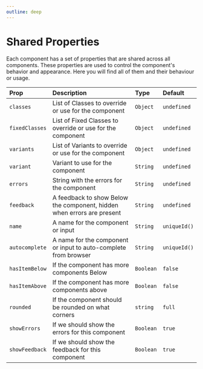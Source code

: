 ```yaml
---
outline: deep
---
```


# Shared Properties

Each component has a set of properties that are shared across all components. These properties are used to control the component's behavior and appearance.
Here you will find all of them and their behaviour or usage.

| Prop           | Description                                                            | Type      | Default      |
|:---------------|:-----------------------------------------------------------------------|:----------|:-------------|
| `classes`      | List of Classes to override or use for the component                   | `Object`  | `undefined`  |
| `fixedClasses` | List of Fixed Classes to override or use for the component             | `Object`  | `undefined`  |
| `variants`     | List of Variants to override or use for the component                  | `Object`  | `undefined`  |
| `variant`      | Variant to use for the component                                       | `String`  | `undefined`  |
| `errors`       | String with the errors for the component                               | `String`  | `undefined`  |
| `feedback`     | A feedback to show Below the component, hidden when errors are present | `String`  | `undefined`  |
| `name`         | A name for the component or input                                      | `String`  | `uniqueId()` |
| `autocomplete` | A name for the component or input to auto-complete from browser        | `String`  | `uniqueId()` |
| `hasItemBelow` | If the component has more components Below                             | `Boolean` | `false`      |
| `hasItemAbove` | If the component has more components above                             | `Boolean` | `false`      |
| `rounded`      | If the component should be rounded on what corners                     | `string`  | `full`       |
| `showErrors`   | If we should show the errors for this component                        | `Boolean` | `true`       |
| `showFeedback` | If we should show the feedback for this component                      | `Boolean` | `true`       |

